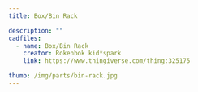```yaml
---
title: Box/Bin Rack

description: ""
cadfiles:
  - name: Box/Bin Rack
    creator: Rokenbok kid*spark
    link: https://www.thingiverse.com/thing:325175

thumb: /img/parts/bin-rack.jpg
---
```

